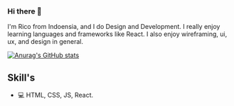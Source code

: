 ### Hi there 👋

I'm Rico from Indoensia, and I do Design and Development. I really enjoy learning languages and frameworks like React. I also enjoy wireframing, ui, ux, and design in general.

[![Anurag's GitHub stats](https://github-readme-stats.vercel.app/api?username=gouw1)](https://github.com/anuraghazra/github-readme-stats)

## Skill's
- 💻 HTML, CSS, JS, React.
